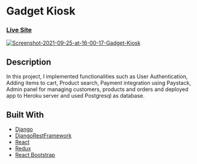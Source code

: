 <!-- ABOUT THE PROJECT -->
# Gadget Kiosk
### [Live Site](gadget-kiosk.herokuapp.com/)
<a href='https://postimg.cc/Mv2ShfV9' target='_blank'><img src='https://i.postimg.cc/3JWx0gRQ/Screenshot-2021-09-25-at-16-00-17-Gadget-Kiosk.png' border='0' alt='Screenshot-2021-09-25-at-16-00-17-Gadget-Kiosk'/></a>

## Description

In this project, I implemented functionalities such as User Authentication, Adding items to cart, Product search, Payment integration using Paystack, Admin panel for managing customers, products and orders and deployed app to Heroku server and used Postgresql as database.

## Built With

* [Django](https://www.djangoproject.com/)
* [DjangoRestFramework](https://www.django-rest-framework.org/)
* [React](https://reactjs.org/)
* [Redux](https://redux.js.org/)
* [React Bootstrap](https://react-bootstrap.github.io/)

<!---
Gettin started
## Getting Started

This is an example of how you may give instructions on setting up your project locally.
To get a local copy up and running follow these simple example steps.

### Prerequisites

This is an example of how to list things you need to use the software and how to install them.
* npm
  ```sh
  npm install npm@latest -g
  ```

### Installation
You can run this project locally

1. Clone the repo
   ```sh
   git clone https://github.com/curlyzik/gadget-kiosk
   ```
3. Install NPM packages
   ```sh
   npm install
   ```
4. Run the `config.js`
   ```JS
   const API_KEY = 'ENTER YOUR API';
   ``
--->
